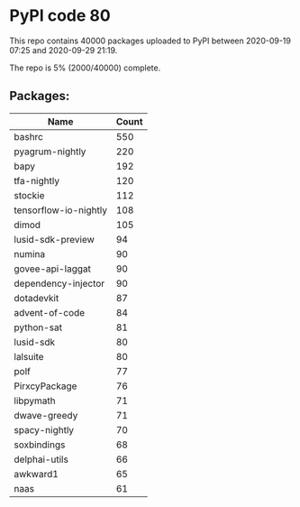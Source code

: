 # PyPI code 80

This repo contains 40000 packages uploaded to PyPI between 
2020-09-19 07:25 and 2020-09-29 21:19.

The repo is 5% (2000/40000) complete.

## Packages:

| Name  | Count |
| ----- | ----- |
| bashrc | 550 |
| pyagrum-nightly | 220 |
| bapy | 192 |
| tfa-nightly | 120 |
| stockie | 112 |
| tensorflow-io-nightly | 108 |
| dimod | 105 |
| lusid-sdk-preview | 94 |
| numina | 90 |
| govee-api-laggat | 90 |
| dependency-injector | 90 |
| dotadevkit | 87 |
| advent-of-code | 84 |
| python-sat | 81 |
| lusid-sdk | 80 |
| lalsuite | 80 |
| polf | 77 |
| PirxcyPackage | 76 |
| libpymath | 71 |
| dwave-greedy | 71 |
| spacy-nightly | 70 |
| soxbindings | 68 |
| delphai-utils | 66 |
| awkward1 | 65 |
| naas | 61 |


